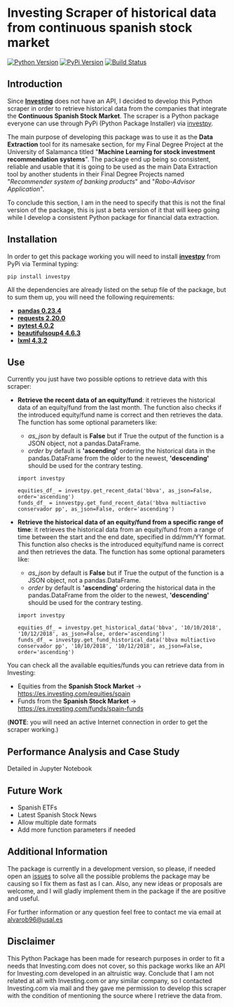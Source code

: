 # Investing Scraper of historical data from continuous spanish stock market

[![Python Version](https://img.shields.io/pypi/pyversions/investpy.svg)](https://pypi.org/project/investpy/)
[![PyPi Version](https://img.shields.io/pypi/v/investpy.svg)](https://pypi.org/project/investpy/)
[![Build Status](https://travis-ci.org/alvarob96/investpy.svg?branch=master)](https://pypi.org/project/investpy/)

## Introduction

Since [**Investing**](https://es.investing.com/) does not have an API, I decided to develop this Python scraper in order to retrieve historical data from the companies that integrate the **Continuous Spanish Stock Market**. The scraper is a Python package everyone can use through PyPi (Python Package Installer) via [investpy](https://pypi.org/project/investpy/).

The main purpose of developing this package was to use it as the **Data Extraction** tool for its namesake section, for my Final Degree Project at the University of Salamanca titled "**Machine Learning for stock investment recommendation systems**". The package end up being so consistent, reliable and usable that it is going to be used as the main Data Extraction tool by another students in their Final Degree Projects named "*Recommender system of banking products*" and "*Robo-Advisor Application*".

To conclude this section, I am in the need to specify that this is not the final version of the package, this is just a beta version of it that will keep going while I develop a consistent Python package for financial data extraction.

## Installation

In order to get this package working you will need to install [**investpy**](https://pypi.org/project/investpy/) from PyPi via Terminal typing:

``pip install investpy``

All the dependencies are already listed on the setup file of the package, but to sum them up, you will need the following requirements:

* [**pandas 0.23.4**](https://pypi.org/project/pandas/)
* [**requests 2.20.0**](https://pypi.org/project/requests/)
* [**pytest 4.0.2**](https://pypi.org/project/pytest/)
* [**beautifulsoup4 4.6.3**](https://pypi.org/project/beautifulsoup4/)
* [**lxml 4.3.2**](https://pypi.org/project/lxml/)

## Use

Currently you just have two possible options to retrieve data with this scraper:

* **Retrieve the recent data of an equity/fund**: it retrieves the historical data of an equity/fund from the last month. The function also checks if the introduced equity/fund name is correct and then retrieves the data.
The function has some optional parameters like: 
    * *as_json* by default is **False** but if True the output of the function is a JSON object, not a pandas.DataFrame.
    * *order* by default is **'ascending'** ordering the historical data in the pandas.DataFrame from the older to the newest, **'descending'** should be used for the contrary testing. 
 
    ```
    import investpy
    
    equities_df_ = investpy.get_recent_data('bbva', as_json=False, order='ascending')
    funds_df_ = innvestpy.get_fund_recent_data('bbva multiactivo conservador pp', as_json=False, order='ascending')
    ```

* **Retrieve the historical data of an equity/fund from a specific range of time**: it retrieves the historical data from an equity/fund from a range of time between the start and the end date, specified in dd/mm/YY format. This function also checks is the introduced equity/fund name is correct and then retrieves the data.
The function has some optional parameters like: 
    * *as_json* by default is **False** but if True the output of the function is a JSON object, not a pandas.DataFrame.
    * *order* by default is **'ascending'** ordering the historical data in the pandas.DataFrame from the older to the newest, **'descending'** should be used for the contrary testing. 

    ```
    import investpy
    
    equities_df_ = investpy.get_historical_data('bbva', '10/10/2018', '10/12/2018', as_json=False, order='ascending')
    funds_df_ = investpy.get_fund_historical_data('bbva multiactivo conservador pp', '10/10/2018', '10/12/2018', as_json=False, order='ascending')
    ```

You can check all the available equities/funds you can retrieve data from in Investing:
* Equities from the **Spanish Stock Market** -> https://es.investing.com/equities/spain
* Funds from the **Spanish Stock Market** -> https://es.investing.com/funds/spain-funds

(**NOTE**: you will need an active Internet connection in order to get the scraper working.)

## Performance Analysis and Case Study

Detailed in Jupyter Notebook

## Future Work

* Spanish ETFs
* Latest Spanish Stock News
* Allow multiple date formats
* Add more function parameters if needed

## Additional Information

The package is currently in a development version, so please, if needed open an [issues](https://github.com/alvarob96/investpy/issues) to solve all the possible problems the package may be causing
so I fix them as fast as I can. Also, any new ideas or proposals are welcome, and I will gladly implement them in the package if the are positive and useful.

For further information or any question feel free to contact me via email at alvarob96@usal.es

## Disclaimer

This Python Package has been made for research purposes in order to fit a needs that Investing.com does not cover, so this package works like an API for Investing.com developed in an altruistic way. Conclude that I am not related at all with Investing.com or any similar company, so I contacted Investing.com via mail and they gave me permission to develop this scraper with the condition of mentioning the source where I retrieve the data from.
